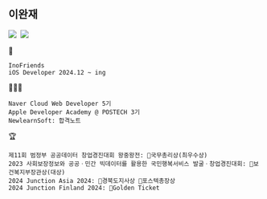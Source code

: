 ## 이완재

<p>
<img src="https://img.shields.io/badge/iOS-2E2E2E?style=flat-square&logo=apple&logoColor=white"/>&nbsp;
<img src="https://img.shields.io/badge/Unity-black?style=flat-square&logo=unity&logoColor=white"/>&nbsp;
<!-- <img src="https://img.shields.io/badge/React-blue?style=flat-square&logo=react&logoColor=white"/>&nbsp;
</p> -->

🏢
```
InoFriends
iOS Developer 2024.12 ~ ing
```
🧑🏻‍💻
```
Naver Cloud Web Developer 5기
Apple Developer Academy @ POSTECH 3기
NewlearnSoft: 합격노트
```
🏆
```
제11회 범정부 공공데이터 창업경진대회 왕중왕전: 🏅국무총리상(최우수상)
2023 사회보장정보와 공공ㆍ민간 빅데이터를 활용한 국민행복서비스 발굴ㆍ창업경진대회: 🏅보건복지부장관상(대상)
2024 Junction Asia 2024: 🏅경북도지사상 🏅포스텍총장상
2024 Junction Finland 2024: 🎫Golden Ticket
 ```
